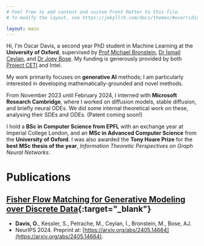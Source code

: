 ```yaml
---
# Feel free to add content and custom Front Matter to this file.
# To modify the layout, see https://jekyllrb.com/docs/themes/#overriding-theme-defaults

layout: main
---
```

Hi, I'm Oscar Davis, a second year PhD student in Machine Learning at the **University of Oxford**, supervised by [Prof Michael Bronstein](https://www.cs.ox.ac.uk/people/michael.bronstein/), [Dr İsmail Ceylan](https://www.cs.ox.ac.uk/people/ismaililkan.ceylan/), and [Dr Joey Bose](https://joeybose.github.io/). My funding is generously provided by both [Project CETI](https://www.projectceti.org/) and Intel.

My work primarily focuses on **generative AI** methods; I am particularly interested in developing mathematically-grounded and novel methods.

From November 2023 until February 2024, I interned with **Microsoft Research Cambridge**, where I worked on diffusion models, stable diffusion, and briefly neural ODEs. We did some internal theoretical work on these, analysing their SDEs and ODEs. (Patent coming soon!)

I hold a **BSc in Computer Science from EPFL** with an exchange year at Imperial College London, and an **MSc in Advanced Computer Science** from the **University of Oxford**. I was also awarded the **Tony Hoare Prize** for the **best MSc thesis of the year**, *Information Theoretic Perspectives on Graph Neural Networks*.

# Publications

## [Fisher Flow Matching for Generative Modeling over Discrete Data](https://arxiv.org/abs/2405.14664){:target="_blank"}
- **Davis, O.**, Kessler, S., Petrache, M., Ceylan, İ., Bronstein, M., Bose, AJ.
- NeurIPS 2024. Preprint at: [https://arxiv.org/abs/2405.14664](https://arxiv.org/abs/2405.14664).

